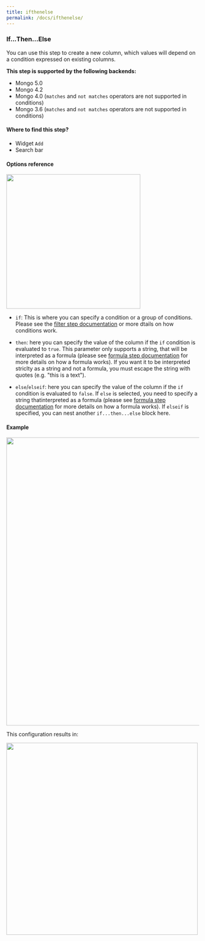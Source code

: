 ```yaml
---
title: ifthenelse
permalink: /docs/ifthenelse/
---
```


### If...Then...Else

You can use this step to create a new column, which values will depend on a
condition expressed on existing columns.

**This step is supported by the following backends:**

- Mongo 5.0
- Mongo 4.2
- Mongo 4.0 (`matches` and `not matches` operators are not supported in conditions)
- Mongo 3.6 (`matches` and `not matches` operators are not supported in conditions)

#### Where to find this step?

- Widget `Add`
- Search bar

#### Options reference

<img src="../../img/docs/user-interface/ifthenelse_step_form.jpg" width="350" />

- `if`: This is where you can specify a condition or a group of conditions.
  Please see the [filter step documentation](https://weaverbird.toucantoco.com/docs/filter/)
  or more dtails on how conditions work.

- `then`: here you can specify the value of the column if the `if` condition is
  evaluated to `true`. This parameter only supports a string, that will be
  interpreted as a formula (please see [formula step documentation](https://weaverbird.toucantoco.com/docs/formula/)
  for more details on how a formula works). If you want it to be interpreted striclty as a string and not a formula, you must
  escape the string with quotes (e.g. "this is a text").

- `else`/`elseif`: here you can specify the value of the column if the `if`
  condition is evaluated to `false`.
  If `else` is selected, you need to specify a string thatinterpreted as a
  formula (please see [formula step documentation](https://weaverbird.toucantoco.com/docs/formula/)
  for more details on how a formula works).
  If `elseif` is specified, you can nest another `if...then...else` block here.

#### Example

<img src="../../img/docs/user-interface/ifthenelse_example_conf.jpg" width="750" />

This configuration results in:

<img src="../../img/docs/user-interface/ifthenelse_example_result.jpg" width="500" />
